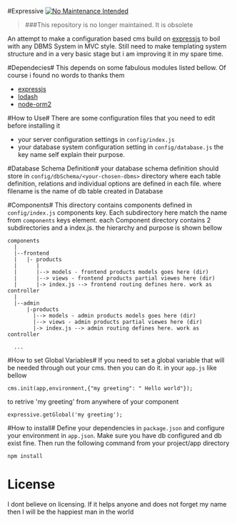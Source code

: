 #Expressive [![No Maintenance Intended](http://unmaintained.tech/badge.svg)](http://unmaintained.tech/)

> ###This repository is no longer maintained. It is obsolete

An attempt to make a configuration based cms build on [expressjs](http://www.expressjs.com) to boil with any DBMS System in MVC style. Still need to make templating system structure and in a very basic stage
but i am improving it in my spare time.

#Dependecies#
This depends on some fabulous modules listed bellow. Of course i found no words to thanks them

* [expressjs](http://www.expressjs.com)
* [lodash](http://lodash.com)
* [node-orm2](http://dresende.github.io/node-orm2/)

#How to Use#
There are some configuration files that you need to edit before installing it

* your server configuration settings in `config/index.js`
* your database system configuration setting in `config/database.js`
the key name  self explain their purpose.

#Database Schema Definition#
 your database schema definition should store in `config/dbSchema/<your-chosen-dbms>` directory where each
 table definition, relations and individual options are defined in each file. where filename is the name of
 db table created in Database

#Components#
This directory contains components defined in `config/index.js` components key. Each subdirectory here match the name from  `components` keys element.
each Component directory contains 2 subdirectories  and a index.js.  the hierarchy and purpose is shown bellow

```
components
  |
  |--frontend
  |   |- products
  |      |
  |      |--> models - frontend products models goes here (dir)
  |      |--> views - frontend products partial viewes here (dir)
  |      |-> index.js --> frontend routing defines here. work as controller
  |
  |--admin
      |-products
        |--> models - admin products models goes here (dir)
        |--> views - admin products partial viewes here (dir)
        |-> index.js --> admin routing defines here. work as controller

  ...
```
#How to set Global Variables#
If you need to set a global variable that will be needed through out your cms. then you can do it. in your `app.js` like bellow

```
cms.init(app,environment,{"my greeting": " Hello world"});

```

to retrive 'my greeting' from anywhere of your component

```
expressive.getGlobal('my greeting');

```
#How to install#
Define your dependencies in `package.json` and configure your environment in `app.json`. Make sure you have db configured and db exist fine.
Then run the following command from your project/app directory

```
npm install
```

# License
I dont believe on licensing. If it helps anyone and does not forget my name then I will be the happiest man in the world
